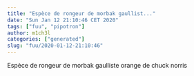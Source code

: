 ```yaml
---
title: "Espèce de rongeur de morbak gaullist..."
date: "Sun Jan 12 21:10:46 CET 2020"
tags: ["fuu", "pipotron"]
author: m1ch3l
categories: ["generated"]
slug: "fuu/2020-01-12-21:10:46"
---
```


Espèce de rongeur de morbak gaulliste orange de chuck norris
